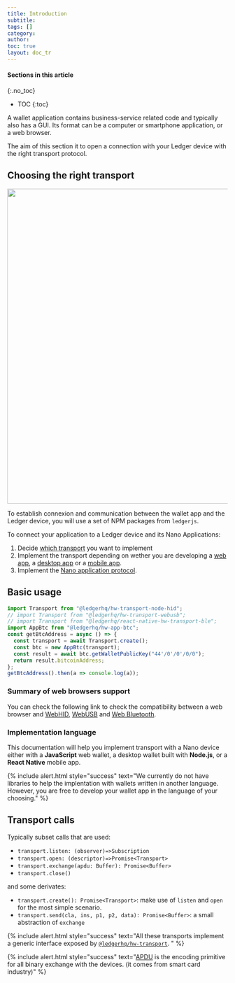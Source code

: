 ```yaml
---
title: Introduction 
subtitle:
tags: []
category:
author:
toc: true
layout: doc_tr
---
```


#### Sections in this article
{:.no_toc}
* TOC
{:toc}

A wallet application contains business-service related code and typically also has a GUI. Its format can be a computer or smartphone application, or a web browser.

The aim of this section it to open a connection with your Ledger device with the right transport protocol.

## Choosing the right transport

<!-- ------------- Image ------------- -->
<div style="text-align:center">
<img width="720" src="../images/connect-wallet.jpg" ></div>
<!-- --------------------------------- -->


To establish connexion and communication between the wallet app and the Ledger device, you will use a set of NPM packages from `ledgerjs`.

To connect your application to a Ledger device and its Nano Applications:
1. Decide [which transport](#npm-packages-to-communicate-with-ledger-devices) you want to implement
2. Implement the transport depending on wether you are developing a [web app](../webusb), a [desktop app](../node-hid-singleton) or a [mobile app](../react-native-hid).
3. Implement the [Nano application protocol](../app-protocol).

## Basic usage

```js
import Transport from "@ledgerhq/hw-transport-node-hid";
// import Transport from "@ledgerhq/hw-transport-webusb";
// import Transport from "@ledgerhq/react-native-hw-transport-ble";
import AppBtc from "@ledgerhq/hw-app-btc";
const getBtcAddress = async () => {
  const transport = await Transport.create();
  const btc = new AppBtc(transport);
  const result = await btc.getWalletPublicKey("44'/0'/0'/0/0");
  return result.bitcoinAddress;
};
getBtcAddress().then(a => console.log(a));
```

### Summary of web browsers support

You can check the following link to check the compatibility between a web browser and [WebHID](https://caniuse.com/webhid), [WebUSB](https://caniuse.com/webusb) and [Web Bluetooth](https://caniuse.com/web-bluetooth).

### Implementation language

This documentation will help you implement transport with a Nano device either with a **JavaScript** web wallet, a desktop wallet built with **Node.js**, or a **React Native** mobile app.

<!--  -->
{% include alert.html style="success" text="We currently do not have libraries to help the implentation with wallets written in another language. However, you are free to develop your wallet app in the language of your choosing." %}
<!--  -->


## Transport calls

Typically subset calls that are used:

- `transport.listen: (observer)=>Subscription`
- `transport.open: (descriptor)=>Promise<Transport>`
- `transport.exchange(apdu: Buffer): Promise<Buffer>`
- `transport.close()`

and some derivates:

- `transport.create(): Promise<Transport>`: make use of `listen` and `open` for the most simple scenario.
- `transport.send(cla, ins, p1, p2, data): Promise<Buffer>`: a small abstraction of `exchange`


<!--  -->
{% include alert.html style="success" text="All these transports implement a generic interface exposed by <code><a href='https://github.com/LedgerHQ/ledgerjs/tree/master/packages/hw-transport'>@ledgerhq/hw-transport</a></code>.
" %}
<!--  -->


<!--  -->
{% include alert.html style="success" text="<a href='https://en.wikipedia.org/wiki/Smart_card_application_protocol_data_unit'>APDU</a> is the encoding primitive for all binary exchange with the devices. (it comes from smart card industry)" %}
<!--  -->



